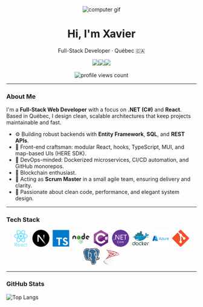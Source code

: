 <div id="header" align="center">
  <img src="https://media.giphy.com/media/juua9i2c2fA0AIp2iq/giphy.gif" alt="computer gif" width="180"/>
  
  <h1>Hi, I'm Xavier</h1>
  <p>Full-Stack Developer · Québec 🇨🇦</p>
  
  <div id="badges" align="center" style="font-size:0;">
    <a href="https://www.linkedin.com/in/xpelch" target="_blank"><img src="https://img.shields.io/badge/LinkedIn-0077B5?style=flat&logo=linkedin&logoColor=white" alt="LinkedIn"/></a>
    <a href="mailto:xpelch.dev@proton.me"><img src="https://img.shields.io/badge/ProtonMail-8B89CC?style=flat&logo=protonmail&logoColor=white" alt="Proton Mail"/></a>
    <a href="https://github.com/xpelch" target="_blank"><img src="https://img.shields.io/badge/GitHub-24292F?style=flat&logo=github&logoColor=white" alt="GitHub"/></a>
  </div>

  <br/>
  <img src="https://komarev.com/ghpvc/?username=XavierPelchat&style=flat-square&color=0A66C2" alt="profile views count"/>
</div>

---

### About Me
I'm a **Full-Stack Web Developer** with a focus on **.NET (C#)** and **React**.  
Based in Québec, I design clean, scalable architectures that keep projects maintainable and fast.

- ⚙️ Building robust backends with **Entity Framework**, **SQL**, and **REST APIs**.  
- 🧭 Front-end craftsman: modular React, hooks, TypeScript, MUI, and map-based UIs (HERE SDK).  
- 🐳 DevOps-minded: Dockerized microservices, CI/CD automation, and GitHub monorepos.  
- 🧩 Blockchain enthusiast.  
- 🤝 Acting as **Scrum Master** in a small agile team, ensuring delivery and clarity.  
- 🧠 Passionate about clean code, performance, and elegant system design.  

---

### Tech Stack
<div align="center">
  <img src="https://github.com/devicons/devicon/blob/master/icons/react/react-original-wordmark.svg" width="45" title="React" alt="React"/>&nbsp;
  <img src="https://github.com/devicons/devicon/blob/master/icons/nextjs/nextjs-original.svg" width="45" title="Next.js" alt="Next.js"/>&nbsp;
  <img src="https://github.com/devicons/devicon/blob/master/icons/typescript/typescript-original.svg" width="45" title="TypeScript" alt="TypeScript"/>&nbsp;
  <img src="https://github.com/devicons/devicon/blob/master/icons/nodejs/nodejs-original-wordmark.svg" width="45" title="Node.js" alt="Node.js"/>&nbsp;
  <img src="https://github.com/devicons/devicon/blob/master/icons/csharp/csharp-original.svg" width="45" title="C#" alt="C#"/>&nbsp;
  <img src="https://github.com/devicons/devicon/blob/master/icons/dotnetcore/dotnetcore-original.svg" width="45" title=".NET Core" alt=".NET Core"/>&nbsp;
  <img src="https://github.com/devicons/devicon/blob/master/icons/docker/docker-original-wordmark.svg" width="45" title="Docker" alt="Docker"/>&nbsp;
  <img src="https://github.com/devicons/devicon/blob/master/icons/azure/azure-original-wordmark.svg" width="45" title="Azure" alt="Azure"/>&nbsp;
  <img src="https://github.com/devicons/devicon/blob/master/icons/git/git-original.svg" width="45" title="Git" alt="Git"/>&nbsp;
  <img src="https://github.com/devicons/devicon/blob/master/icons/postgresql/postgresql-original.svg" width="45" title="PostgreSQL" alt="PostgreSQL"/>&nbsp;
  <img src="https://github.com/devicons/devicon/blob/master/icons/microsoftsqlserver/microsoftsqlserver-original.svg" width="45" title="SQL Server" alt="SQL Server"/>
</div>

---

### GitHub Stats
![Top Langs](https://github-readme-stats.vercel.app/api/top-langs/?username=xpelch&layout=compact&theme=dark)


